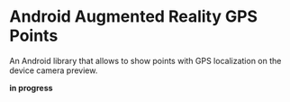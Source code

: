 # Android Augmented Reality GPS Points

An Android library that allows to show points with GPS localization on the device camera preview.

**in progress**